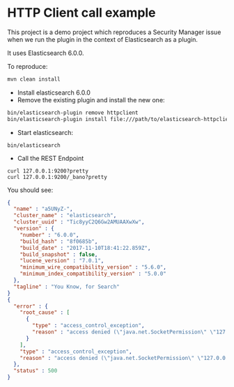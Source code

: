 # HTTP Client call example

This project is a demo project which reproduces a Security Manager issue when we run the plugin in the context
of Elasticsearch as a plugin.

It uses Elasticsearch 6.0.0.

To reproduce:

```sh
mvn clean install
```


* Install elasticsearch 6.0.0
* Remove the existing plugin and install the new one:

```sh
bin/elasticsearch-plugin remove httpclient
bin/elasticsearch-plugin install file:///path/to/elasticsearch-httpclient/target/releases/httpclient-1.0-SNAPSHOT.zip
```

* Start elasticsearch:

```
bin/elasticsearch
```

* Call the REST Endpoint

```
curl 127.0.0.1:9200?pretty
curl 127.0.0.1:9200/_bano?pretty
```

You should see:

```json
{
  "name" : "a5UNyZ-",
  "cluster_name" : "elasticsearch",
  "cluster_uuid" : "Tic8yyC2Q6Gw2AMUAAXwXw",
  "version" : {
    "number" : "6.0.0",
    "build_hash" : "8f0685b",
    "build_date" : "2017-11-10T18:41:22.859Z",
    "build_snapshot" : false,
    "lucene_version" : "7.0.1",
    "minimum_wire_compatibility_version" : "5.6.0",
    "minimum_index_compatibility_version" : "5.0.0"
  },
  "tagline" : "You Know, for Search"
}
{
  "error" : {
    "root_cause" : [
      {
        "type" : "access_control_exception",
        "reason" : "access denied (\"java.net.SocketPermission\" \"127.0.0.1:9200\" \"connect,resolve\")"
      }
    ],
    "type" : "access_control_exception",
    "reason" : "access denied (\"java.net.SocketPermission\" \"127.0.0.1:9200\" \"connect,resolve\")"
  },
  "status" : 500
}
```

